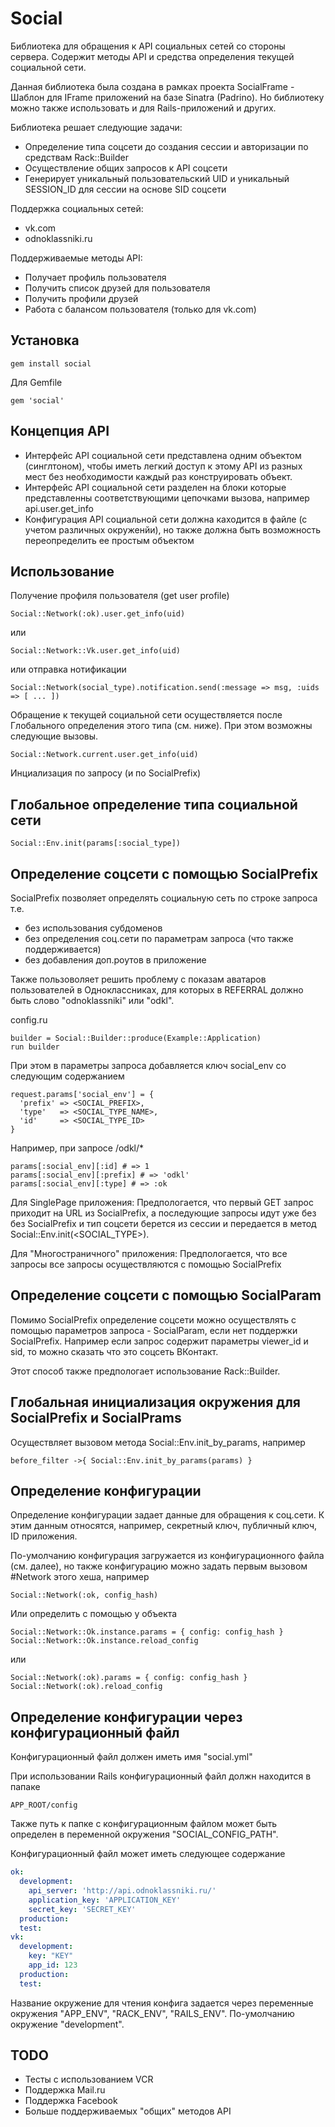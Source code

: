 Social
====================

Библиотека для обращения к API социальных сетей со стороны сервера. Содержит методы API и средства определения текущей социальной сети. 

Данная библиотека была создана в рамках проекта SocialFrame - Шаблон для IFrame приложений на базе Sinatra (Padrino). Но библиотеку можно также использовать и для Rails-приложений и других. 

Библиотека решает следующие задачи:
* Определение типа соцсети до создания сессии и авторизации по средствам Rack::Builder
* Осуществление общих запросов к API соцсети
* Генерирует уникальный пользовательский UID и уникальный SESSION_ID для сессии на основе SID соцсети

Поддержка социальных сетей:
* vk.com
* odnoklassniki.ru

Поддерживаемые методы API:
* Получает профиль пользователя
* Получить список друзей для пользователя
* Получить профили друзей
* Работа с балансом пользователя (только для vk.com)

Установка
---------------------

    gem install social

Для Gemfile

    gem 'social'

Концепция API
---------------------

- Интерфейс API социальной сети представлена одним объектом (синглтоном), чтобы иметь легкий доступ к этому API из разных мест без необходимости каждый раз конструировать объект.
- Интерфейс API социальной сети разделен на блоки которые представленны соответствующими цепочками вызова, например api.user.get_info
- Конфигурация API социальной сети должна каходится в файле (с учетом различных окруженйи), но также должна быть возможность переопределить ее простым объектом

Использование
---------------------

Получение профиля пользователя (get user profile)

    Social::Network(:ok).user.get_info(uid)

или

    Social::Network::Vk.user.get_info(uid)

или отправка нотификации

    Social::Network(social_type).notification.send(:message => msg, :uids => [ ... ])

Обращение к текущей социальной сети осуществляется после Глобального определения этого типа (см. ниже). При этом возможны следующие вызовы.

    Social::Network.current.user.get_info(uid)

Инциализация по запросу (и по SocialPrefix)

Глобальное определение типа социальной сети
---------------------

    Social::Env.init(params[:social_type])

Определение соцсети с помощью SocialPrefix
---------------------

SocialPrefix позволяет определять социальную сеть по строке запроса т.е.

- без использования субдоменов
- без определения соц.сети по параметрам запроса (что также поддерживается)
- без добавления доп.роутов в приложение

Также пользоволяет решить проблему с показам аватаров пользователей в Одноклассниках, для которых в REFERRAL должно быть слово "odnoklassniki" или "odkl".

config.ru

    builder = Social::Builder::produce(Example::Application)
    run builder

При этом в параметры запроса добавляется ключ social_env
со следующим содержанием

    request.params['social_env'] = {
      'prefix' => <SOCIAL_PREFIX>, 
      'type'   => <SOCIAL_TYPE_NAME>,
      'id'     => <SOCIAL_TYPE_ID>
    }

Например, при запросе /odkl/*

    params[:social_env][:id] # => 1
    params[:social_env][:prefix] # => 'odkl'
    params[:social_env][:type] # => :ok

Для SinglePage приложения:
Предпологается, что первый GET запрос приходит на URL из SocialPrefix,
а последующие запросы идут уже без без SocialPrefix и тип соцсети
берется из сессии и передается в метод Social::Env.init(<SOCIAL_TYPE>).

Для "Многостраничного" приложения:
Предпологается, что все запросы все запросы осуществляются с помощью
SocialPrefix

Определение соцсети с помощью SocialParam
---------------------

Помимо SocialPrefix определение соцсети можно осуществлять
с помощью параметров запроса - SocialParam, если нет поддержки SocialPrefix. Например если запрос содержит параметры viewer_id и sid, то можно сказать что это соцсеть ВКонтакт.

Этот способ также предпологает использование Rack::Builder.

Глобальная инициализация окружения для SocialPrefix и SocialPrams
---------------------

Осуществляет вызовом метода Social::Env.init_by_params, например

    before_filter ->{ Social::Env.init_by_params(params) }

Определение конфигурации
---------------------

Определение конфигурации задает данные для обращения к соц.сети. К этим данным относятся, например, секретный ключ, публичный ключ, ID приложения.

По-умолчанию конфигурация загружается из конфигурационного файла (см. далее), но также конфигурацию можно задать первым вызовом #Network этого хеша, например

    Social::Network(:ok, config_hash)

Или определить с помощью у объекта

    Social::Network::Ok.instance.params = { config: config_hash }
    Social::Network::Ok.instance.reload_config

или

    Social::Network(:ok).params = { config: config_hash }
    Social::Network(:ok).reload_config

Определение конфигурации через конфигурационный файл
---------------------

Конфигурационный файл должен иметь имя "social.yml"

При использовании Rails конфигурационный файл должн находится в папаке

    APP_ROOT/config

Также путь к папке с конфигурационным файлом может быть определен в переменной окружения "SOCIAL_CONFIG_PATH".

Конфигурационный файл может иметь следующее содержание

```yml
ok:
  development:
    api_server: 'http://api.odnoklassniki.ru/'
    application_key: 'APPLICATION_KEY'
    secret_key: 'SECRET_KEY'
  production:
  test:
vk:
  development:
    key: "KEY"
    app_id: 123
  production:
  test:
```

Название окружение для чтения конфига задается через переменные окружения "APP_ENV", "RACK_ENV", "RAILS_ENV". По-умолчанию окружение "development".

TODO
---------------------

* Тесты с использованием VCR
* Поддержка Mail.ru
* Поддержка Facebook
* Больше поддерживаемых "общих" методов API

